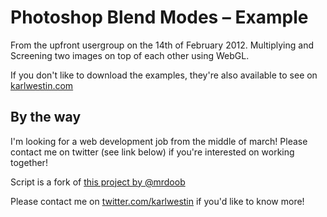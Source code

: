 Photoshop Blend Modes – Example
=======

From the upfront usergroup on the 14th of February 2012.
Multiplying and Screening two images on top of each other using WebGL.

If you don't like to download the examples, they're also available to see on [karlwestin.com](http://karlwestin.com/blend/)

By the way
------

I'm looking for a web development job from the middle of march! Please contact me on twitter (see link below) if you're interested on working together!

Script is a fork of [this project by @mrdoob](http://mrdoob.com/lab/javascript/webgl/blending/blendfuncseparate.html)

Please contact me on [twitter.com/karlwestin](http://twitter.com/karlwestin) if you'd like to know more!

